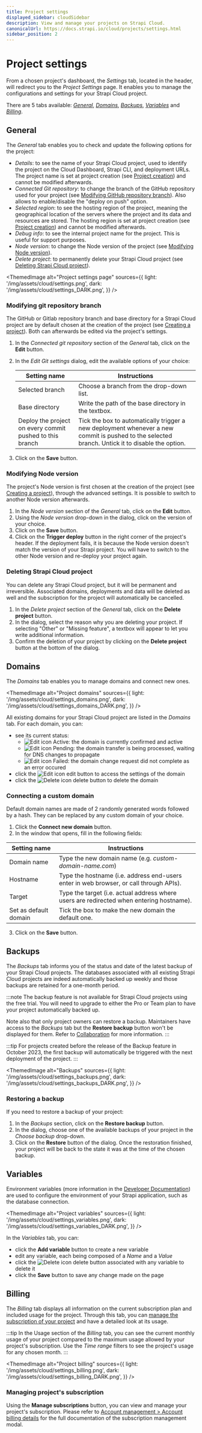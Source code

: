 ```yaml
---
title: Project settings
displayed_sidebar: cloudSidebar
description: View and manage your projects on Strapi Cloud.
canonicalUrl: https://docs.strapi.io/cloud/projects/settings.html
sidebar_position: 2
---
```


# Project settings

From a chosen project's dashboard, the *Settings* tab, located in the header, will redirect you to the *Project Settings* page. It enables you to manage the configurations and settings for your Strapi Cloud project.

There are 5 tabs available: [*General*](#general), [*Domains*](#domains), [*Backups*](#backups), [*Variables*](#variables) and [*Billing*](#billing).

## General

The *General* tab enables you to check and update the following options for the project:

- *Details*: to see the name of your Strapi Cloud project, used to identify the project on the Cloud Dashboard, Strapi CLI, and deployment URLs. The project name is set at project creation (see [Project creation](/cloud/getting-started/deployment)) and cannot be modified afterwards.
- *Connected Git repository*: to change the branch of the GitHub repository used for your project (see [Modifying GitHub repository branch](#modifying-git-repository-branch)). Also allows to enable/disable the "deploy on push" option.
- *Selected region*: to see the hosting region of the project, meaning the geographical location of the servers where the project and its data and resources are stored. The hosting region is set at project creation (see [Project creation](/cloud/getting-started/deployment)) and cannot be modified afterwards.
- *Debug info*: to see the internal project name for the project. This is useful for support purposes.
- *Node version*: to change the Node version of the project (see [Modifying Node version](#modifying-node-version)).
- *Delete project*: to permanently delete your Strapi Cloud project (see [Deleting Strapi Cloud project](#deleting-strapi-cloud-project)).

<ThemedImage
  alt="Project settings page"
  sources={{
    light: '/img/assets/cloud/settings.png',
    dark: '/img/assets/cloud/settings_DARK.png',
  }}
/>

### Modifying git repository branch

The GitHub or Gitlab repository branch and base directory for a Strapi Cloud project are by default chosen at the creation of the project (see [Creating a project](/cloud/getting-started/deployment)). Both can afterwards be edited via the project's settings.

1. In the *Connected git repository* section of the *General* tab, click on the **Edit** button.
2. In the *Edit Git settings* dialog, edit the available options of your choice:

    | Setting name    | Instructions                                                             |
    | --------------- | ------------------------------------------------------------------------ |
    | Selected branch | Choose a branch from the drop-down list.                                 |
    | Base directory  | Write the path of the base directory in the textbox.                     |
    | Deploy the project on every commit pushed to this branch | Tick the box to automatically trigger a new deployment whenever a new commit is pushed to the selected branch. Untick it to disable the option. |

3. Click on the **Save** button.

### Modifying Node version

The project's Node version is first chosen at the creation of the project (see [Creating a project](/cloud/getting-started/deployment)), through the advanced settings. It is possible to switch to another Node version afterwards.

1. In the *Node version* section of the *General* tab, click on the **Edit** button.
2. Using the *Node version* drop-down in the dialog, click on the version of your choice.
3. Click on the **Save** button.
4. Click on the **Trigger deploy** button in the right corner of the project's header. If the deployment fails, it is because the Node version doesn't match the version of your Strapi project. You will have to switch to the other Node version and re-deploy your project again.

### Deleting Strapi Cloud project

You can delete any Strapi Cloud project, but it will be permanent and irreversible. Associated domains, deployments and data will be deleted as well and the subscription for the project will automatically be cancelled.

1. In the *Delete project* section of the *General* tab, click on the **Delete project** button.
2. In the dialog, select the reason why you are deleting your project. If selecting "Other" or "Missing feature", a textbox will appear to let you write additional information.
3. Confirm the deletion of your project by clicking on the **Delete project** button at the bottom of the dialog.

## Domains

The *Domains* tab enables you to manage domains and connect new ones.

<ThemedImage
  alt="Project domains"
  sources={{
    light: '/img/assets/cloud/settings_domains.png',
    dark: '/img/assets/cloud/settings_domains_DARK.png',
  }}
/>

All existing domains for your Strapi Cloud project are listed in the *Domains* tab. For each domain, you can:

- see its current status:
    - ![Edit icon](/img/assets/icons/CheckCircle.svg) Active: the domain is currently confirmed and active
    - ![Edit icon](/img/assets/icons/Clock.svg) Pending: the domain transfer is being processed, waiting for DNS changes to propagate
    - ![Edit icon](/img/assets/icons/CrossCircle.svg) Failed: the domain change request did not complete as an error occured
- click the ![Edit icon](/img/assets/icons/edit.svg) edit button to access the settings of the domain
- click the ![Delete icon](/img/assets/icons/delete.svg) delete button to delete the domain

### Connecting a custom domain

Default domain names are made of 2 randomly generated words followed by a hash. They can be replaced by any custom domain of your choice.

1. Click the **Connect new domain** button.
2. In the window that opens, fill in the following fields:

| Setting name              | Instructions                                                              |
| ------------------------- | ------------------------------------------------------------------------- |
| Domain name               | Type the new domain name (e.g. *custom-domain-name.com*)                  |
| Hostname                  | Type the hostname (i.e. address end-users enter in web browser, or call through APIs). |
| Target                    | Type the target (i.e. actual address where users are redirected when entering hostname). |
| Set as default domain     | Tick the box to make the new domain the default one.                      |

3. Click on the **Save** button.

## Backups <CloudDevBadge /> <CloudProBadge /> <CloudTeamBadge />

The *Backups* tab informs you of the status and date of the latest backup of your Strapi Cloud projects. The databases associated with all existing Strapi Cloud projects are indeed automatically backed up weekly and those backups are retained for a one-month period.

:::note
The backup feature is not available for Strapi Cloud projects using the free trial. You will need to upgrade to either the Pro or Team plan to have your project automatically backed up.

Note also that only project owners can restore a backup. Maintainers have access to the *Backups* tab but the **Restore backup** button won't be displayed for them. Refer to [Collaboration](/cloud/projects/collaboration) for more information.
:::

:::tip
For projects created before the release of the Backup feature in October 2023, the first backup will automatically be triggered with the next deployment of the project.
:::

<ThemedImage
  alt="Backups"
  sources={{
    light: '/img/assets/cloud/settings_backups.png',
    dark: '/img/assets/cloud/settings_backups_DARK.png',
  }}
/>

### Restoring a backup

If you need to restore a backup of your project:

1. In the *Backups* section, click on the **Restore backup** button.
2. In the dialog, choose one of the available backups of your project in the *Choose backup* drop-down.
3. Click on the **Restore** button of the dialog. Once the restoration finished, your project will be back to the state it was at the time of the chosen backup.

## Variables

Environment variables (more information in the [Developer Documentation](../../dev-docs/configurations/environment)) are used to configure the environment of your Strapi application, such as the database connection.

<ThemedImage
  alt="Project variables"
  sources={{
    light: '/img/assets/cloud/settings_variables.png',
    dark: '/img/assets/cloud/settings_variables_DARK.png',
  }}
/>

In the *Variables* tab, you can:
- click the **Add variable** button to create a new variable
- edit any variable, each being composed of a *Name* and a *Value*
- click the ![Delete icon](/img/assets/icons/delete.svg) delete button associated with any variable to delete it
- click the **Save** button to save any change made on the page

## Billing

The *Billing* tab displays all information on the current subscription plan and included usage for the project. Through this tab, you can [manage the subscription of your project](#managing-projects-subscription) and have a detailed look at its usage.

:::tip
In the Usage section of the *Billing* tab, you can see the current monthly usage of your project compared to the maximum usage allowed by your project's subscription. Use the *Time range* filters to see the project's usage for any chosen month.
:::

<ThemedImage
  alt="Project billing"
  sources={{
    light: '/img/assets/cloud/settings_billing.png',
    dark: '/img/assets/cloud/settings_billing_DARK.png',
  }}
/>

### Managing project's subscription

Using the **Manage subscriptions** button, you can view and manage your project's subscription. Please refer to [Account management > Account billing details](/cloud/account/account-billing) for the full documentation of the subscription management modal.
 